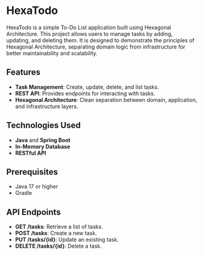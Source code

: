 # HexaTodo

HexaTodo is a simple To-Do List application built using Hexagonal Architecture. This project allows users to manage tasks by adding, updating, and deleting them. It is designed to demonstrate the principles of Hexagonal Architecture, separating domain logic from infrastructure for better maintainability and scalability.

## Features

- **Task Management**: Create, update, delete, and list tasks.
- **REST API**: Provides endpoints for interacting with tasks.
- **Hexagonal Architecture**: Clean separation between domain, application, and infrastructure layers.

## Technologies Used

- **Java** and **Spring Boot**
- **In-Memory Database**
- **RESTful API**

## Prerequisites

- Java 17 or higher
- Gradle

## API Endpoints
* **GET  /tasks**: Retrieve a list of tasks.
* **POST /tasks**: Create a new task.
* **PUT /tasks/{id}**: Update an existing task.
* **DELETE /tasks/{id}**: Delete a task.